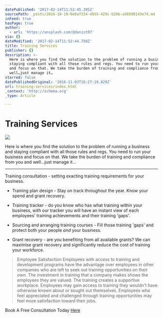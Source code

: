 ```yaml
---
datePublished: '2017-02-14T11:52:45.395Z'
sourcePath: _posts/2016-10-18-8e0af324-4955-429c-b20b-a9b598143e74.md
inFeed: true
hasPage: true
author:
  - url: 'https://unsplash.com/@danist07'
via: {}
dateModified: '2017-02-14T11:52:44.750Z'
title: Training Services
publisher: {}
description: >-
  Here is where you find the solution to the problem of running a business and
  staying compliant with all those rules and regs. You need to run your business
  and focus on that. We take the burden of training and compliance from you and
  well…just manage it…
starred: false
datePublishedOriginal: '2016-11-03T16:27:19.829Z'
url: training-services/index.html
_context: 'http://schema.org'
_type: Article

---
```

# Training Services
![](https://the-grid-user-content.s3-us-west-2.amazonaws.com/b049133d-74b2-415d-a149-e007fd1f4b98.jpg)

Here is where you find the solution to the problem of running a business and staying compliant with all those rules and regs. You need to run your business and focus on that. We take the burden of training and compliance from you and well...just manage it...

---

Training consultation - setting exacting training requirements for your business.

* Training plan design - Stay on track throughout the year. Know your spend and grant recovery.

* Training tracker - do you know who has what training within your business, with our tracker you will have an instant view of each employees' training achievements and their training 'gaps'.

* Sourcing and arranging training courses - Fill those training 'gaps' and protect both your people _and_ your business.

* Grant recovery - are you benefiting from all available grants? We can maximise grant recovery and significantly reduce the cost of training your workforce.

> Employee Satisfaction
> Employees with access to training and development programs have the advantage over employees in other companies who are left to seek out training opportunities on their own. The investment in training that a company makes shows the employees they are valued. The training creates a supportive workplace. Employees may gain access to training they wouldn't have otherwise known about or sought out themselves. Employees who feel appreciated and challenged through training opportunities may feel more satisfaction toward their jobs.

Book A Free Consultation Today [Here][0]

[0]: https://goo.gl/forms/s8sLzQSj8DeLYycu1